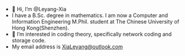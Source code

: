 - 👋 Hi, I’m @Leyang-Xia
- I have a B.Sc. degree in mathematics. I am now a Computer and Information Engineering M.Phil. student at The Chinese University of Hong Kong(Shenzhen).
- 🌱 I’m interested in coding theory, specifically network coding and storage code.
- My email address is XiaLeyang@outlook.com

<!---
Leyang-Xia/Leyang-Xia is a ✨ special ✨ repository because its `README.md` (this file) appears on your GitHub profile.
You can click the Preview link to take a look at your changes.
--->

